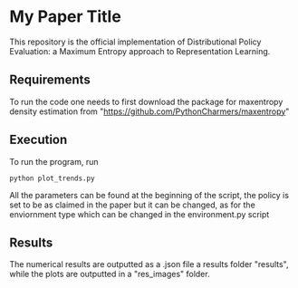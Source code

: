 
# My Paper Title

This repository is the official implementation of Distributional Policy Evaluation: 
a Maximum Entropy approach to Representation Learning. 


## Requirements

To run the code one needs to first download the package for maxentropy density estimation from "https://github.com/PythonCharmers/maxentropy"

## Execution

To run the program, run

```eval
python plot_trends.py
```
All the parameters can be found at the beginning of the script, the policy is set to be as claimed in the paper but it can be changed, as for the enviornment type which can be changed in the environment.py script


## Results

The numerical results are outputted as a .json file a results folder "results", while the plots are outputted in a "res_images" folder.